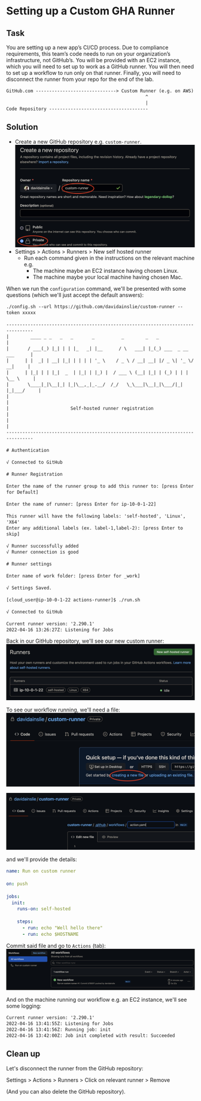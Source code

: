 # Setting up a Custom GHA Runner

## Task

You are setting up a new app’s CI/CD process.
Due to compliance requirements, this team’s code needs to run on your organization’s infrastructure, not GitHub’s.
You will be provided with an EC2 instance, which you will need to set up to work as a GitHub runner.
You will then need to set up a workflow to run only on that runner.
Finally, you will need to disconnect the runner from your repo for the end of the lab.

```
GitHub.com ------------------------------> Custom Runner (e.g. on AWS)
                                                    ^
                                                    |
Code Repository -------------------------------------
```

## Solution

- Create a new GitHub repository e.g. `custom-runner`.
![Custom runner new repo](images/custom-runner-new-repo.jpg)
- Settings > Actions > Runners > New self hosted runner
  - Run each command given in the instructions on the relevant machine e.g.
    - The machine maybe an EC2 instance having chosen Linux.
    - The machine maybe your local machine having chosen Mac.

When we run the `configuration` command, we'll be presented with some questions (which we'll just accept the default answers):
```
./config.sh --url https://github.com/davidainslie/custom-runner --token xxxxx

--------------------------------------------------------------------------------
|        ____ _ _   _   _       _          _        _   _                      |
|       / ___(_) |_| | | |_   _| |__      / \   ___| |_(_) ___  _ __  ___      |
|      | |  _| | __| |_| | | | | '_ \    / _ \ / __| __| |/ _ \| '_ \/ __|     |
|      | |_| | | |_|  _  | |_| | |_) |  / ___ \ (__| |_| | (_) | | | \__ \     |
|       \____|_|\__|_| |_|\__,_|_.__/  /_/   \_\___|\__|_|\___/|_| |_|___/     |
|                                                                              |
|                       Self-hosted runner registration                        |
|                                                                              |
--------------------------------------------------------------------------------

# Authentication

√ Connected to GitHub

# Runner Registration

Enter the name of the runner group to add this runner to: [press Enter for Default]

Enter the name of runner: [press Enter for ip-10-0-1-22]

This runner will have the following labels: 'self-hosted', 'Linux', 'X64'
Enter any additional labels (ex. label-1,label-2): [press Enter to skip]

√ Runner successfully added
√ Runner connection is good

# Runner settings

Enter name of work folder: [press Enter for _work]

√ Settings Saved.

[cloud_user@ip-10-0-1-22 actions-runner]$ ./run.sh

√ Connected to GitHub

Current runner version: '2.290.1'
2022-04-16 13:26:27Z: Listening for Jobs
```

Back in our GitHub repository, we'll see our new custom runner:
![Custom runner](images/runners.jpg)

To see our workflow running, we'll need a file:
![New file](images/create-new-file.jpg)

![New file](images/new-file.jpg)

and we'll provide the details:
```yaml
name: Run on custom runner

on: push

jobs:
  init:
    runs-on: self-hosted
    
    steps:
      - run: echo "Well hello there"
      - run: echo $HOSTNAME
```

Commit said file and go to `Actions` (tab):
![Running](images/running.jpg)

And on the machine running our workflow e.g. an EC2 instance, we'll see some logging:
```shell
Current runner version: '2.290.1'
2022-04-16 13:41:55Z: Listening for Jobs
2022-04-16 13:41:56Z: Running job: init
2022-04-16 13:42:00Z: Job init completed with result: Succeeded
```

## Clean up

Let's disconnect the runner from the GitHub repository:

Settings > Actions > Runners > Click on relevant runner > Remove

(And you can also delete the GitHub repository).